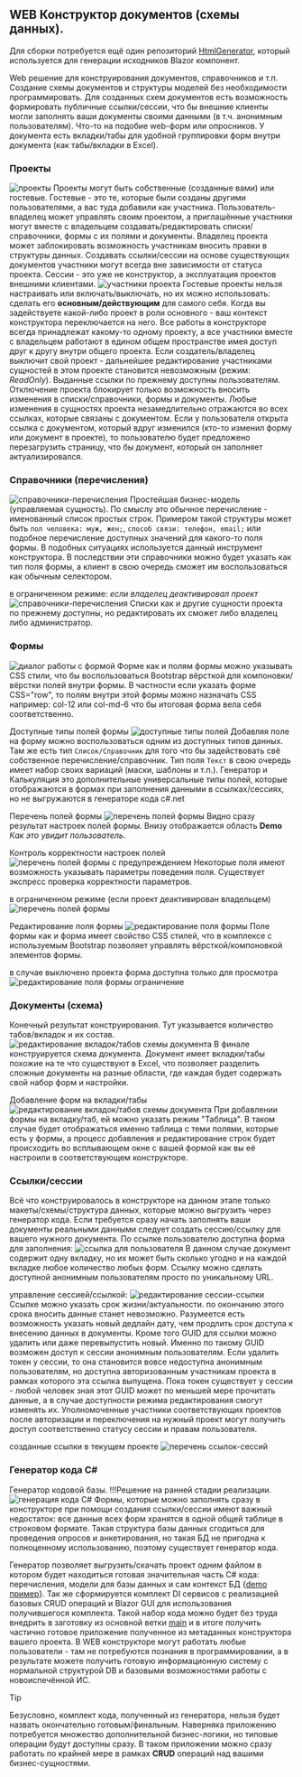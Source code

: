 ## WEB Конструктор документов (схемы данных).

Для сборки потребуется ещё один репозиторий [HtmlGenerator](https://github.com/badhitman/HtmlGenerator), который используется для генерации исходников Blazor компонент.

Web решение для конструирования документов, справочников и т.п. Создание схемы документов и структуры моделей без необходимости программировать. Для созданных схем документов есть возможность формировать публичные ссылки/сессии, что бы внешние клиенты могли заполнять ваши документы своими данными (в т.ч. анонимным пользователям). Что-то на подобие web-форм или опросников. У документа есть вкладки/табы для удобной группировки форм внутри документа (как табы/вкладки в Excel).

### Проекты
![проекты](./img/projects-list-page.png)
Проекты могут быть собственные (созданные вами) или гостевые. Гостевые - это те, которые были созданы другими пользователями, а вас туда добавили как участника. Пользователь-владелец может управлять своим проектом, а приглашённые участники могут вместе с владельцем создавать/редактировать списки/справочники, формы с их полями и документы. Владелец проекта может заблокировать возможность участникам вносить правки в структуры данных. Создавать ссылки/сессии на основе существующих документов участники могут всегда вне зависимости от статуса проекта. Сессии - это уже не конструктор, а эксплуатация проектов внешними клиентами.
![участники проекта](./img/add-member-into-project.png)
Гостевые проекты нельзя настраивать или включать/выключать, но их можно использовать: сделать его **основным/действующим** для самого себя. Когда вы задействуете какой-либо проект в роли основного - ваш контекст конструктора переключается на него. Все работы в конструкторе всегда принадлежат какому-то одному проекту, а все участники вместе с владельцем работают в едином общем пространстве имея доступ друг к другу внутри общего проекта. Если создатель/владелец выключит свой проект - дальнейшее редактирование участниками сущностей в этом проекте становится невозможным (режим: *ReadOnly*). Выданные ссылки по прежнему доступны пользователям. Отключение проекта блокирует только возможность вносить изменения в списки/справочники, формы и документы. Любые изменения в сущностях проекта незамедлительно отражаются во всех ссылках, которые связаны с документом. Если у пользователя открыта ссылка с документом, который вдруг изменился (кто-то изменил форму или документ в проекте), то пользователю будет предложено перезагрузить страницу, что бы документ, который он заполняет актуализировался.

### Справочники (перечисления)
![справочники-перечисления](./img/directories-list-page.png)
Простейшая бизнес-модель (управляемая сущность). По смыслу это обычное перечисление - именованный список простых строк. Примером такой структуры может быть `пол человека: муж, жен;`, `способ связи: телефон, email;` или подобное перечисление доступных значений для какого-то поля формы. В подобных ситуациях используется данный инструмент конструктора. В последствии эти справочники можно будет указать как тип поля формы, а клиент в свою очередь сможет им воспользоваться как обычным селектором.

в ограниченном режиме: *если владелец деактивировал проект*
![справочники-перечисления](./img/directories-off-list-page.png)
Списки как и другие сущности проекта по прежнему доступны, но редактировать их сможет либо владелец либо администратор.

### Формы
![диалог работы с формой](./img/form-edit-dialog.png)
Форме как и полям формы можно указывать CSS стили, что бы воспользоваться Bootstrap вёрсткой для компоновки/вёрстки полей внутри формы. В частности если указать форме CSS="row", то полям внутри этой формы можно назначать CSS например: col-12 или col-md-6 что бы итоговая форма вела себя соответственно.

Доступные типы полей формы
![доступные типы полей](./img/fields-types-select.png)
Добавляя поле на форму можно воспользоваться одним из доступных типов данных. Там же есть тип `Список/Справочник` для того что бы задействовать свё собственное перечисление/справочник. Тип поля `Текст` в свою очередь имеет набор своих вариаций (маски, шаблоны и т.п.). Генератор и Калькуляция это дополнительные универсальные типы полей, которые отображаются в формах при заполнения данными в ссылках/сессиях, но не выгружаются в генераторе кода c#.net

Перечень полей формы
![перечень полей формы](./img/fields-from-form-active.png)
Видно сразу результат настроек полей формы. Внизу отображается область **Demo** *Как это увидит пользователь*.

Контроль корректности настроек полей
![перечень полей формы с предупреждением](./img/fields-from-form-active-warn.png)
Некоторые поля имеют возможность указывать параметры поведения поля. Существует экспресс проверка корректности параметров.

в ограниченном режиме (если проект деактивирован владельцем)
![перечень полей формы](./img/fields-from-form-off.png)

Редактирование поля формы
![редактирование поля формы](./img/field-edit-dialog-active.png)
Поле формы как и форма имеет свойство CSS стилей, что в комплексе с используемым Bootstrap позволяет управлять вёрсткой/компоновкой элементов формы.

в случае выключено проекта форма доступна только для просмотра
![редактирование поля формы ограничение](./img/field-edit-dialog-off.png)

### Документы (схема)
Конечный результат конструирования. Тут указывается количество табов/вкладок и их состав.
![редактирование вкладок/табов схемы документа](./img/document-tabs-edit.png)
В финале конструируется схема документа. Документ имеет вкладки/табы похожие на те что существуют в Excel, что позволяет разделить сложные документы на разные области, где каждая будет содержать свой набор форм и настройки.

Добавление форм на вкладки/табы
![редактирование вкладок/табов схемы документа](./img/edit-tab-document.png)
При добавлении формы на вкладку/таб, ей можно указать режим "Таблица". В таком случае будет отображаться именно таблица с теми полями, которые есть у формы, а процесс добавления и редактирование строк будет происходить во всплывающем окне с вашей формой как вы её настроили в соответствующем конструкторе.

### Ссылки/сессии
Всё что конструировалось в конструкторе на данном этапе только макеты/схемы/структура данных, которые можно выгрузить через генератор кода. Если требуется сразу начать заполнять ваши документы реальными данными следует создать сессию/ссылку для вашего нужного документа. По ссылке пользователю доступна форма для заполнения:
![ссылка для пользователя](./img/user-link-session.png)
В данном случае документ содержит одну вкладку, но их может быть сколько угодно и на каждой вкладке любое количество любых форм. Ссылку можно сделать доступной анонимным пользователям просто по уникальному URL.

управление сессией/ссылкой:
![редактирование сессии-ссылки](./img/session-edit-dialog.png)
Ссылке можно указать срок жизни/актуальности. по окончанию этого срока вносить данные станет невозможно. Разумеется есть возможность указать новый дедлайн дату, чем продлить срок доступа к внесению данных в документы. Кроме того GUID для ссылки можно удалить или даже перевыпустить новый. Именно по такому GUID возможен доступ к сессии анонимным пользователям. Если удалить токен у сессии, то она становится вовсе недоступна анонимным пользователям, но доступна авторизованным участникам проекта в рамках которого эта ссылка выпущена. Пока токен существует у сессии - любой человек зная этот GUID может по меньшей мере прочитать данные, а в случае доступности режима редактирования смогут изменять их. Уполномоченные участники соответствующих проектов после авторизации и переключения на нужный проект могут получить доступ соответственно статусу сессии и правам пользователя.

созданные ссылки в текущем проекте
![перечень ссылок-сессий](./img/sessions-list.png)

### Генератор кода C#
Генератор кодовой базы. !!!Решение на ранней стадии реализации.
![генерация кода C#](./img/manufacture-config.png)
Формы, которые можно заполнять сразу в конструкторе при помощи создания ссылки/сессии имеют важный недостаток: все данные всех форм хранятся в одной общей таблице в строковом формате. Такая структура базы данных сгодиться для проведения опросов и анкетирования, но такая БД не пригодна к полноценному использованию, поэтому существует генератор кода.

Генератор позволяет выгрузить/скачать проект одним файлом в котором будет находиться готовая значительная часть C# кода: перечисления, модели для базы данных и сам контекст БД {[demo пример](./demo-codebase.zip)}. Так же сформируется комплект DI сервисов с реализацией базовых CRUD операций и Blazor GUI для использования получившегося комплекта. Такой набор кода можно будет без труда внедрить в заготовку из основной ветки [main](https://github.com/badhitman/DesignerApp/tree/main) и в итоге получить частично готовое приложение полученное из метаданных конструктора вашего проекта. В WEB конструкторе могут работать любые пользователи - там не потребуются познания в программировании, а в результате можете получить готовую информационную систему с нормальной структурой DB и базовыми возможностями работы с новоиспечённой ИС.

> [!TIP]
> Безусловно, комплект кода, полученный из генератора, нельзя будет назвать окончательно готовым/финальным. Наверняка приложению потребуется множество дополнительной бизнес-логики, но типовые операции будут доступны сразу. В таком приложении можно сразу работать по крайней мере в рамках **CRUD** операций над вашими бизнес-сущностями.